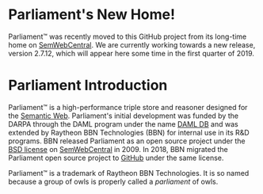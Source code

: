 # Parliament's New Home!

Parliament™ was recently moved to this GitHub project from its long-time home on [SemWebCentral](http://parliament.semwebcentral.org/).  We are currently working towards a new release, version 2.7.12, which will appear here some time in the first quarter of 2019.

# Parliament Introduction

Parliament™ is a high-performance triple store and reasoner designed for the [Semantic Web](http://www.w3.org/2001/sw/).  Parliament's initial development was funded by the DARPA through the DAML program under the name [DAML DB](http://www.daml.org/2001/09/damldb/) and was extended by Raytheon BBN Technologies (BBN) for internal use in its R&D programs.  BBN released Parliament as an open source project under the [BSD license](http://opensource.org/licenses/bsd-license.php) on [SemWebCentral](http://parliament.semwebcentral.org/) in 2009.  In 2018, BBN migrated the Parliament open source project to [GitHub](https://github.com/SemWebCentral/parliament) under the same license.

Parliament™ is a trademark of Raytheon BBN Technologies.  It is so named because a group of owls is properly called a _parliament_ of owls.
